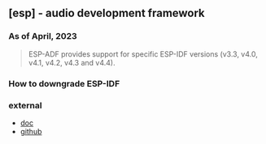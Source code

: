 ## [esp] - audio development framework

### As of April, 2023
> ESP-ADF provides support for specific ESP-IDF versions (v3.3, v4.0, v4.1, v4.2, v4.3 and v4.4).


### How to downgrade ESP-IDF




### external
* [doc](https://docs.espressif.com/projects/esp-adf/en/latest/get-started/index.html)
* [github](https://github.com/espressif/esp-adf)